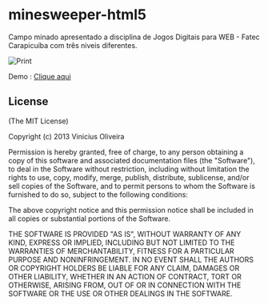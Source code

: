 minesweeper-html5
=================

Campo minado apresentado a disciplina de Jogos Digitais para WEB - Fatec Carapicuíba com três niveis diferentes.  

![Print][1]


  [1]: https://raw.github.com/viniciusmo/octopress/master/source/images/blog/opensource/campo_minado.png

Demo : [Clique aqui](http://viniciusmo.github.io/games/minesweeper-html5/minesweeper.html "Clique aqui")

## License

(The MIT License)

Copyright (c) 2013 Vinicius Oliveira

Permission is hereby granted, free of charge, to any person obtaining a copy of this software and associated documentation files (the "Software"), to deal in the Software without restriction, including without limitation the rights to use, copy, modify, merge, publish, distribute, sublicense, and/or sell copies of the Software, and to permit persons to whom the Software is furnished to do so, subject to the following conditions:

The above copyright notice and this permission notice shall be included in all copies or substantial portions of the Software.

THE SOFTWARE IS PROVIDED "AS IS", WITHOUT WARRANTY OF ANY KIND, EXPRESS OR IMPLIED, INCLUDING BUT NOT LIMITED TO THE WARRANTIES OF MERCHANTABILITY, FITNESS FOR A PARTICULAR PURPOSE AND NONINFRINGEMENT. IN NO EVENT SHALL THE AUTHORS OR COPYRIGHT HOLDERS BE LIABLE FOR ANY CLAIM, DAMAGES OR OTHER LIABILITY, WHETHER IN AN ACTION OF CONTRACT, TORT OR OTHERWISE, ARISING FROM, OUT OF OR IN CONNECTION WITH THE SOFTWARE OR THE USE OR OTHER DEALINGS IN THE SOFTWARE.

